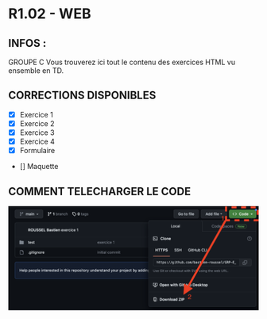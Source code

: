 # R1.02 - WEB

## INFOS :
GROUPE C
Vous trouverez ici tout le contenu des exercices HTML vu ensemble en TD.

## CORRECTIONS DISPONIBLES
- [x] Exercice 1
- [x] Exercice 2
- [x] Exercice 3
- [x] Exercice 4
- [x] Formulaire
- [] Maquette

## COMMENT TELECHARGER LE CODE
![COMMENT TELECHARGER LE CODE](https://github.com/bastien-roussel/BUT1-GC-TD-WEB/blob/main/assets/tuto_dl_code.png)